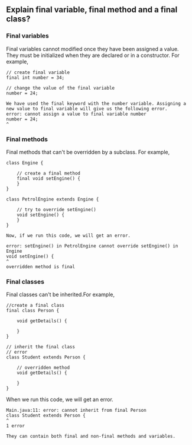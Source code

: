 ## Explain final variable, final method and a final class?
### Final variables
Final variables cannot modified once they have been assigned a value. They must be initialized when they are declared or in a constructor. For example,

    // create final variable
    final int number = 34;
    
    // change the value of the final variable
    number = 24;
    
    We have used the final keyword with the number variable. Assigning a new value to final variable will give us the following error.
    error: cannot assign a value to final variable number
    number = 24;
    ^
### Final methods
Final methods that can't be overridden by a subclass. For example,

    class Engine {
    
        // create a final method
        final void setEngine() { 
        }
    }
    
    class PetrolEngine extends Engine {
    
        // try to override setEngine()
        void setEngine() {
        }
    }

    Now, if we run this code, we will get an error.
    
    error: setEngine() in PetrolEngine cannot override setEngine() in Engine
    void setEngine() {
    ^
    overridden method is final
### Final classes
Final classes can't be inherited.For example,

    //create a final class
    final class Person {
    
        void getDetails() {
          
        }
    }
    
    // inherit the final class
    // error
    class Student extends Person {
    
        // overridden method
        void getDetails() {
            
        }
    }
When we run this code, we will get an error.

    Main.java:11: error: cannot inherit from final Person
    class Student extends Person {
    ^
    1 error
    
    They can contain both final and non-final methods and variables. 